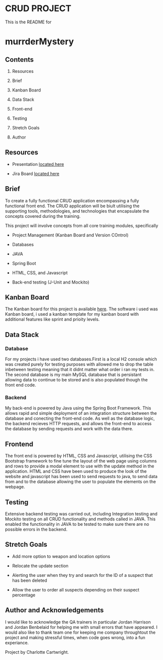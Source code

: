 # CRUD PROJECT 

  

This is the README for  

  

# murrderMystery 

  

## Contents 

  

1. Resources 

2. Brief 

3. Kanban Board 

4. Data Stack 

5. Front-end 

6. Testing 

7. Stretch Goals 

8. Author 

  

## Resources 

  

* Presentation [located here](https://1drv.ms/p/s!AiYMu6X1C5Xjiy0TPlep_ogTryL5?e=F30Fuu) 

* Jira Board [located here](https://democc.atlassian.net/jira/software/projects/MUR/boards/3/roadmap) 

  

## Brief 

  

To create a fully functional CRUD application encompassing a fully functional front end. The CRUD application will be biult utilising the supporting tools, methodologies, and technologies that encapsulate the concepts covered during the training. 

This project will involve concepts from all core training modules, specifically 

  

* Project Management (Kanban Board and Version COntrol) 

* Databases 

* JAVA 

* Spring Boot 

* HTML, CSS, and Javascript 

* Back-end testing (J-Unit and Mockito) 

  

## Kanban Board 

  

The Kanban board for this project is available [here](https://testjira1322.atlassian.net/jira/software/projects/ELB/boards/5). The software i used was Kanban board, i used a kanban template for my kanban board with additional features like sprint and prioity levels. 

  

  

## Data Stack 

  

### Database 

For my projects i have used two databases.First is a local H2 console which was created purely for testing purposes with allowed me to drop the table inbetween testing meaning that it didnt matter what order i ran my tests in. The second database is my main MySQL database that is persistant allowing data to continue to be stored and is also populated though the front end code. 

  

### Backend 

  

My back-end is powered by Java using the Spring Boot Framework. This allows rapid and simple deployment of an integration structure between the database and conecting the front-end code. As well as the database logic, the backend recieves HTTP requests, and allows the front-end to access the database by sending requests and work with the data there. 

  

## Frontend 

  

The front end is powered by HTML, CSS and Javascript, utilising the CSS Bootstrap framework to fine tune the layout of the web page using columns and rows to provide a modal element to use with the update method in the application. HTML and CSS have been used to produce the look of the website and javascript has been used to send requests to java, to send data from and to the database allowing the user to populate the elements on the webpage. 

  

  

## Testing 

  

Extensive backend testing was carried out, including Integration testing and Mockito testing on all CRUD functionality and methods called in JAVA. This enabled the functionality in JAVA to be tested to make sure there are no possible errors in the backend. 

  

## Stretch Goals 

  

* Add more option to weapon and location options  

* Relocate the update section  

* Alerting the user when they try and search for the ID of a suspect that has been deleted 

* Allow the user to order all suspects depending on their suspect percentage 

  

## Author and Acknowledgements 

  

I would like to acknowledge the QA trainers in particular Jordan Harrison and Jordan Benbelaid for helping me with small errors that have appeared. I would also like to thank team one for keeping me company throughtout the project and making stressful times, when code goes wrong, into a fun experiance. 

  

Project by Charlotte Cartwright. 
